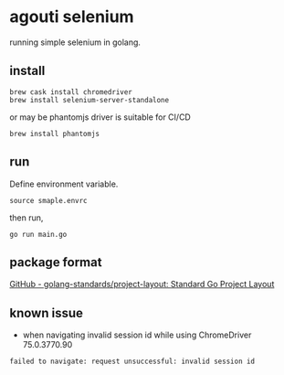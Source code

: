 # agouti selenium

running simple selenium in golang.

## install

```
brew cask install chromedriver
brew install selenium-server-standalone
```

or may be phantomjs driver is suitable for CI/CD

```
brew install phantomjs
```

## run

Define environment variable.

```
source smaple.envrc
```

then run,

```
go run main.go
```

## package format 

[GitHub - golang-standards/project-layout: Standard Go Project Layout](https://github.com/golang-standards/project-layout)


## known issue

- when navigating invalid session id while using ChromeDriver 75.0.3770.90 

```
failed to navigate: request unsuccessful: invalid session id
```